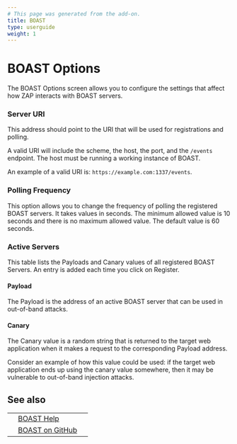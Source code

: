 ```yaml
---
# This page was generated from the add-on.
title: BOAST
type: userguide
weight: 1
---
```


# BOAST Options

The BOAST Options screen allows you to configure the settings that affect how ZAP interacts with BOAST servers.

### Server URI

This address should point to the URI that will be used for registrations and polling.

A valid URI will include the scheme, the host, the port, and the `/events` endpoint. The host must be
running a working instance of BOAST.

An example of a valid URI is: `https://example.com:1337/events`.

### Polling Frequency

This option allows you to change the frequency of polling the registered BOAST servers. It takes values in
seconds. The minimum allowed value is 10 seconds and there is no maximum allowed value. The default value is 60
seconds.

### Active Servers

This table lists the Payloads and Canary values of all registered BOAST Servers. An entry is added each time you
click on Register.

#### Payload

The Payload is the address of an active BOAST server that can be used in out-of-band attacks.

#### Canary

The Canary value is a random string that is returned to the target web application when it makes a request to the
corresponding Payload address.

Consider an example of how this value could be used: if the target web application ends up using the canary value
somewhere, then it may be vulnerable to out-of-band injection attacks.

## See also

|   |                                                                 |   |
|---|-----------------------------------------------------------------|---|
|   | [BOAST Help](/docs/desktop/addons/oast-support/services/boast/) |   |
|   | [BOAST on GitHub](https://github.com/marcoagner/boast)          |   |
